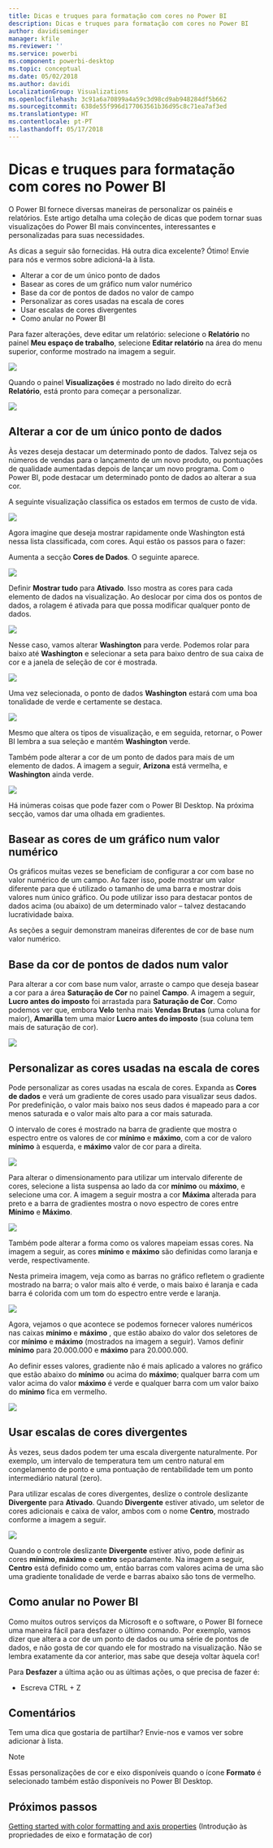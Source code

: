 ```yaml
---
title: Dicas e truques para formatação com cores no Power BI
description: Dicas e truques para formatação com cores no Power BI
author: davidiseminger
manager: kfile
ms.reviewer: ''
ms.service: powerbi
ms.component: powerbi-desktop
ms.topic: conceptual
ms.date: 05/02/2018
ms.author: davidi
LocalizationGroup: Visualizations
ms.openlocfilehash: 3c91a6a70899a4a59c3d98cd9ab948284df5b662
ms.sourcegitcommit: 638de55f996d177063561b36d95c8c71ea7af3ed
ms.translationtype: HT
ms.contentlocale: pt-PT
ms.lasthandoff: 05/17/2018
---
```

# <a name="tips-and-tricks-for-color-formatting-in-power-bi"></a>Dicas e truques para formatação com cores no Power BI
O Power BI fornece diversas maneiras de personalizar os painéis e relatórios. Este artigo detalha uma coleção de dicas que podem tornar suas visualizações do Power BI mais convincentes, interessantes e personalizadas para suas necessidades.

As dicas a seguir são fornecidas. Há outra dica excelente? Ótimo! Envie para nós e vermos sobre adicioná-la à lista.

* Alterar a cor de um único ponto de dados
* Basear as cores de um gráfico num valor numérico
* Base da cor de pontos de dados no valor de campo
* Personalizar as cores usadas na escala de cores
* Usar escalas de cores divergentes
* Como anular no Power BI

Para fazer alterações, deve editar um relatório: selecione o **Relatório** no painel **Meu espaço de trabalho**, selecione **Editar relatório** na área do menu superior, conforme mostrado na imagem a seguir.

![](media/service-tips-and-tricks-for-color-formatting/tipstrickscolor_1.png)

Quando o painel **Visualizações** é mostrado no lado direito do ecrã **Relatório**, está pronto para começar a personalizar.

![](media/service-tips-and-tricks-for-color-formatting/tipstrickscolor_2.png)

## <a name="change-the-color-of-a-single-data-point"></a>Alterar a cor de um único ponto de dados
Às vezes deseja destacar um determinado ponto de dados. Talvez seja os números de vendas para o lançamento de um novo produto, ou pontuações de qualidade aumentadas depois de lançar um novo programa. Com o Power BI, pode destacar um determinado ponto de dados ao alterar a sua cor.

A seguinte visualização classifica os estados em termos de custo de vida. 

![](media/service-tips-and-tricks-for-color-formatting/tipstrickscolor_3.png)

Agora imagine que deseja mostrar rapidamente onde Washington está nessa lista classificada, com cores. Aqui estão os passos para o fazer:

Aumenta a secção **Cores de Dados**. O seguinte aparece.

![](media/service-tips-and-tricks-for-color-formatting/tipstrickscolor_4.png)

Definir **Mostrar tudo** para **Ativado**. Isso mostra as cores para cada elemento de dados na visualização. Ao deslocar por cima dos os pontos de dados, a rolagem é ativada para que possa modificar qualquer ponto de dados.

![](media/service-tips-and-tricks-for-color-formatting/tipstrickscolor_5.png)

Nesse caso, vamos alterar **Washington** para verde. Podemos rolar para baixo até **Washington** e selecionar a seta para baixo dentro de sua caixa de cor e a janela de seleção de cor é mostrada.

![](media/service-tips-and-tricks-for-color-formatting/tipstrickscolor_6.png)

Uma vez selecionada, o ponto de dados **Washington** estará com uma boa tonalidade de verde e certamente se destaca.

![](media/service-tips-and-tricks-for-color-formatting/tipstrickscolor_7.png)

Mesmo que altera os tipos de visualização, e em seguida, retornar, o Power BI lembra a sua seleção e mantém **Washington** verde.

Também pode alterar a cor de um ponto de dados para mais de um elemento de dados. A imagem a seguir, **Arizona** está vermelha, e **Washington** ainda verde.

![](media/service-tips-and-tricks-for-color-formatting/tipstrickscolor_8.png)

Há inúmeras coisas que pode fazer com o Power BI Desktop. Na próxima secção, vamos dar uma olhada em gradientes.

## <a name="base-the-colors-of-a-chart-on-a-numeric-value"></a>Basear as cores de um gráfico num valor numérico
Os gráficos muitas vezes se beneficiam de configurar a cor com base no valor numérico de um campo. Ao fazer isso, pode mostrar um valor diferente para que é utilizado o tamanho de uma barra e mostrar dois valores num único gráfico. Ou pode utilizar isso para destacar pontos de dados acima (ou abaixo) de um determinado valor – talvez destacando lucratividade baixa.

As seções a seguir demonstram maneiras diferentes de cor de base num valor numérico.

## <a name="base-the-color-of-data-points-on-a-value"></a>Base da cor de pontos de dados num valor
Para alterar a cor com base num valor, arraste o campo que deseja basear a cor para a área **Saturação de Cor** no painel **Campo**. A imagem a seguir, **Lucro antes do imposto** foi arrastada para **Saturação de Cor**. Como podemos ver que, embora **Velo** tenha mais **Vendas Brutas** (uma coluna for maior), **Amarilla** tem uma maior **Lucro antes do imposto** (sua coluna tem mais de saturação de cor).

![](media/service-tips-and-tricks-for-color-formatting/tipstrickscolor_9.png)

## <a name="customize-the-colors-used-in-the-color-scale"></a>Personalizar as cores usadas na escala de cores
Pode personalizar as cores usadas na escala de cores. Expanda as **Cores de dados** e verá um gradiente de cores usado para visualizar seus dados. Por predefinição, o valor mais baixo nos seus dados é mapeado para a cor menos saturada e o valor mais alto para a cor mais saturada.

O intervalo de cores é mostrado na barra de gradiente que mostra o espectro entre os valores de cor **mínimo** e **máximo**, com a cor de valoro **mínimo** à esquerda, e **máximo** valor de cor para a direita.

![](media/service-tips-and-tricks-for-color-formatting/tipstrickscolor_10.png)

Para alterar o dimensionamento para utilizar um intervalo diferente de cores, selecione a lista suspensa ao lado da cor **mínimo** ou **máximo**, e selecione uma cor. A imagem a seguir mostra a cor **Máxima** alterada para preto e a barra de gradientes mostra o novo espectro de cores entre **Mínimo** e **Máximo**.

![](media/service-tips-and-tricks-for-color-formatting/tipstrickscolor_11.png)

Também pode alterar a forma como os valores mapeiam essas cores. Na imagem a seguir, as cores **mínimo** e **máximo** são definidas como laranja e verde, respectivamente.

Nesta primeira imagem, veja como as barras no gráfico refletem o gradiente mostrado na barra; o valor mais alto é verde, o mais baixo é laranja e cada barra é colorida com um tom do espectro entre verde e laranja.

![](media/service-tips-and-tricks-for-color-formatting/tipstrickscolor_12.png)

Agora, vejamos o que acontece se podemos fornecer valores numéricos nas caixas **mínimo** e **máximo** , que estão abaixo do valor dos seletores de cor **mínimo** e **máximo** (mostrados na imagem a seguir). Vamos definir **mínimo** para 20.000.000 e **máximo** para 20.000.000.

Ao definir esses valores, gradiente não é mais aplicado a valores no gráfico que estão abaixo do **mínimo** ou acima do **máximo**; qualquer barra com um valor acima do valor **máximo** é verde e qualquer barra com um valor baixo do **mínimo** fica em vermelho.

![](media/service-tips-and-tricks-for-color-formatting/tipstrickscolor_13.png)

## <a name="use-diverging-color-scales"></a>Usar escalas de cores divergentes
Às vezes, seus dados podem ter uma escala divergente naturalmente. Por exemplo, um intervalo de temperatura tem um centro natural em congelamento de ponto e uma pontuação de rentabilidade tem um ponto intermediário natural (zero).

Para utilizar escalas de cores divergentes, deslize o controle deslizante **Divergente** para **Ativado**. Quando **Divergente** estiver ativado, um seletor de cores adicionais e caixa de valor, ambos com o nome **Centro**, mostrado conforme a imagem a seguir.

![](media/service-tips-and-tricks-for-color-formatting/tipstrickscolor_14.png)

Quando o controle deslizante **Divergente** estiver ativo, pode definir as cores **mínimo**, **máximo** e **centro** separadamente. Na imagem a seguir, **Centro** está definido como um, então barras com valores acima de uma são uma gradiente tonalidade de verde e barras abaixo são tons de vermelho.

## <a name="how-to-undo-in-power-bi"></a>Como anular no Power BI
Como muitos outros serviços da Microsoft e o software, o Power BI fornece uma maneira fácil para desfazer o último comando. Por exemplo, vamos dizer que altera a cor de um ponto de dados ou uma série de pontos de dados, e não gosta de cor quando ele for mostrado na visualização. Não se lembra exatamente da cor anterior, mas sabe que deseja voltar àquela cor!

Para **Desfazer** a última ação ou as últimas ações, o que precisa de fazer é:

- Escreva CTRL + Z

## <a name="feedback"></a>Comentários
Tem uma dica que gostaria de partilhar? Envie-nos e vamos ver sobre adicionar à lista.

>[!NOTE]
>Essas personalizações de cor e eixo disponíveis quando o ícone **Formato** é selecionado também estão disponíveis no Power BI Desktop.

## <a name="next-steps"></a>Próximos passos
[Getting started with color formatting and axis properties](service-getting-started-with-color-formatting-and-axis-properties.md) (Introdução às propriedades de eixo e formatação de cor)

